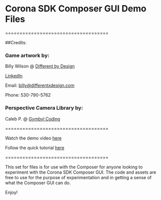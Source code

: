 # Corona SDK Composer GUI Demo Files
====================================

##Credits: 

### Game artwork by: 
Billy Wilson @ [Different by Design](http://www.dxdportfolio.com)

[LinkedIn](https://www.linkedin.com/profile/view?id=48110179)

Email: billy@differentxdesign.com

Phone: 530-790-5762

### Perspective Camera Library by: 

Caleb P. @ [Gymbyl Coding](http://gymbyl.com/)

====================================

Watch the demo video [here](http://youtu.be/tfyg-MYz3-g)

Follow the quick tutorial [here](http://docs.coronalabs.com/daily/composer/tutorial.html)

====================================

This set for files is for use with the Composer for anyone looking to experiment with the Corona SDK Composer GUI. The code and assets are free to use for the purpose of experimentation and in getting a sense of what the Composer GUI can do. 

Enjoy!

